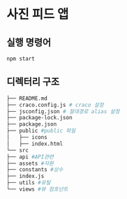 # 사진 피드 앱

## 실행 명령어

`npm start`

## 디렉터리 구조

```bash
├── README.md
├── craco.config.js # craco 설정
├── jsconfig.json # 절대경로 alias 설정
├── package-lock.json
├── package.json
├── public #public 파일
│   ├── icons
│   ├── index.html
└── src
├── api #API관련
├── assets #자원
├── constants #상수
├── index.js
├── utils #유틸
└── views #뷰 컴포넌트
```
